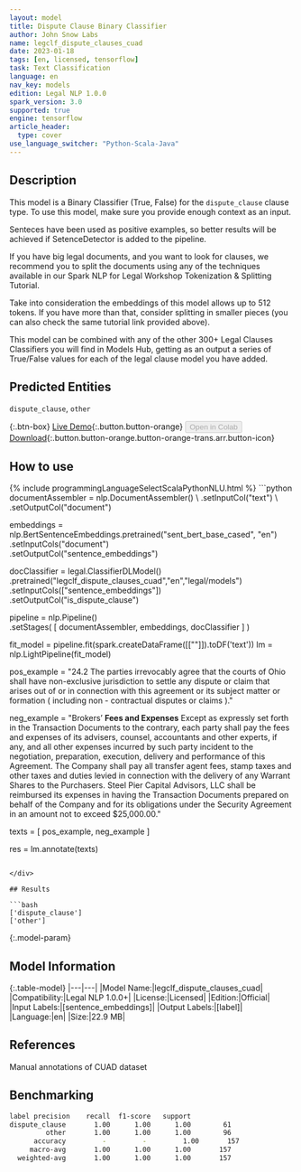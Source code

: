 ```yaml
---
layout: model
title: Dispute Clause Binary Classifier
author: John Snow Labs
name: legclf_dispute_clauses_cuad
date: 2023-01-18
tags: [en, licensed, tensorflow]
task: Text Classification
language: en
nav_key: models
edition: Legal NLP 1.0.0
spark_version: 3.0
supported: true
engine: tensorflow
article_header:
  type: cover
use_language_switcher: "Python-Scala-Java"
---
```


## Description

This model is a Binary Classifier (True, False) for the `dispute_clause` clause type. To use this model, make sure you provide enough context as an input.

Senteces have been used as positive examples, so better results will be achieved if SetenceDetector is added to the pipeline.

If you have big legal documents, and you want to look for clauses, we recommend you to split the documents using any of the techniques available in our Spark NLP for Legal Workshop Tokenization & Splitting Tutorial.

Take into consideration the embeddings of this model allows up to 512 tokens. If you have more than that, consider splitting in smaller pieces (you can also check the same tutorial link provided above).

This model can be combined with any of the other 300+ Legal Clauses Classifiers you will find in Models Hub, getting as an output a series of True/False values for each of the legal clause model you have added.

## Predicted Entities

`dispute_clause`, `other`

{:.btn-box}
[Live Demo](https://demo.johnsnowlabs.com/finance/CLASSIFY_LEGAL_CLAUSES/){:.button.button-orange}
<button class="button button-orange" disabled>Open in Colab</button>
[Download](https://s3.amazonaws.com/auxdata.johnsnowlabs.com/legal/models/legclf_dispute_clauses_cuad_en_1.0.0_3.0_1674056674986.zip){:.button.button-orange.button-orange-trans.arr.button-icon}

## How to use



<div class="tabs-box" markdown="1">
{% include programmingLanguageSelectScalaPythonNLU.html %}
```python
documentAssembler = nlp.DocumentAssembler() \
    .setInputCol("text") \
    .setOutputCol("document")

embeddings = nlp.BertSentenceEmbeddings.pretrained("sent_bert_base_cased", "en") \
      .setInputCols("document") \
      .setOutputCol("sentence_embeddings")

docClassifier = legal.ClassifierDLModel() \
    .pretrained("legclf_dispute_clauses_cuad","en","legal/models")\
    .setInputCols(["sentence_embeddings"])\
    .setOutputCol("is_dispute_clause")

pipeline = nlp.Pipeline() \
    .setStages(
      [
        documentAssembler,
        embeddings,
        docClassifier
      ]
    )

fit_model = pipeline.fit(spark.createDataFrame([[""]]).toDF('text'))
lm = nlp.LightPipeline(fit_model)

pos_example = "24.2 The parties irrevocably agree that the courts of Ohio shall have non-exclusive jurisdiction to settle any dispute or claim that arises out of or in connection with this agreement or its subject matter or formation ( including non - contractual disputes or claims )."

neg_example = "Brokers’ <strong>Fees and Expenses</strong> Except as expressly set forth in the Transaction Documents to the contrary, each party shall pay the fees and expenses of its advisers, counsel, accountants and other experts, if any, and all other expenses incurred by such party incident to the negotiation, preparation, execution, delivery and performance of this Agreement. The Company shall pay all transfer agent fees, stamp taxes and other taxes and duties levied in connection with the delivery of any Warrant Shares to the Purchasers. Steel Pier Capital Advisors, LLC shall be reimbursed its expenses in having the Transaction Documents prepared on behalf of the Company and for its obligations under the Security Agreement in an amount not to exceed $25,000.00."

texts = [
    pos_example,
    neg_example
]

res = lm.annotate(texts)
```

</div>

## Results

```bash
['dispute_clause']
['other']
```

{:.model-param}
## Model Information

{:.table-model}
|---|---|
|Model Name:|legclf_dispute_clauses_cuad|
|Compatibility:|Legal NLP 1.0.0+|
|License:|Licensed|
|Edition:|Official|
|Input Labels:|[sentence_embeddings]|
|Output Labels:|[label]|
|Language:|en|
|Size:|22.9 MB|

## References

Manual annotations of CUAD dataset

## Benchmarking

```bash
label precision    recall  f1-score   support
dispute_clause       1.00      1.00      1.00        61
         other       1.00      1.00      1.00        96
      accuracy         -         -         1.00       157
     macro-avg       1.00      1.00      1.00       157
  weighted-avg       1.00      1.00      1.00       157
```
